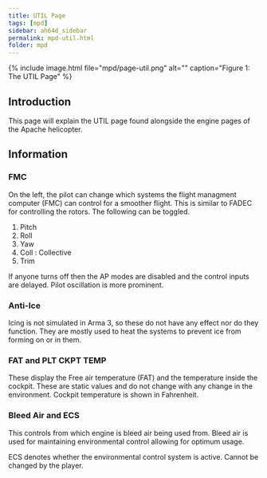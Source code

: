 ```yaml
---
title: UTIL Page
tags: [mpd]
sidebar: ah64d_sidebar
permalink: mpd-util.html
folder: mpd
---
```


{% include image.html file="mpd/page-util.png" alt="" caption="Figure 1: The UTIL Page" %}

## Introduction
This page will explain the UTIL page found alongside the engine pages of the Apache helicopter.

## Information

### FMC
On the left, the pilot can change which systems the flight managment computer (FMC) can control for a smoother flight. This is similar to FADEC for controlling the rotors. The following can be toggled.
1. Pitch
2. Roll
3. Yaw
4. Coll : Collective
5. Trim

If anyone turns off then the AP modes are disabled and the control inputs are delayed. Pilot oscillation is more prominent.

### Anti-Ice
Icing is not simulated in Arma 3, so these do not have any effect nor do they function. They are mostly used to heat the systems to prevent ice from forming on or in them.

### FAT and PLT CKPT TEMP
These display the Free air temperature (FAT) and the temperature inside the cockpit. These are static values and do not change with any change in the environment. Cockpit temperature is shown in Fahrenheit.

### Bleed Air and ECS
This controls from which engine is bleed air being used from. Bleed air is used for maintaining environmental control allowing for optimum usage.

ECS denotes whether the environmental control system is active. Cannot be changed by the player.